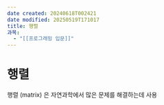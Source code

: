 ```yaml
---
date created: 20240618T002421
date modified: 20250519T171017
title: 행렬
과목:
  - "[[프로그래밍 입문]]"
---
```


# 행렬

행렬 (matrix) 은 자연과학에서 많은 문제를 해결하는데 사용
